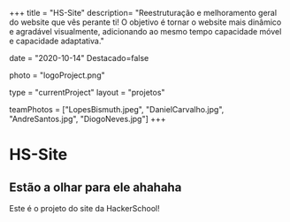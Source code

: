 +++
title = "HS-Site"
description= "Reestruturação e melhoramento geral do website que vês perante ti! O objetivo é tornar o website mais dinâmico e agradável visualmente, adicionando ao mesmo tempo capacidade móvel e capacidade adaptativa." 

date = "2020-10-14" 
Destacado=false 

photo = "logoProject.png" 

type = "currentProject" 
layout = "projetos" 

teamPhotos = ["LopesBismuth.jpeg", "DanielCarvalho.jpg", "AndreSantos.jpg", "DiogoNeves.jpg"] 
+++

# HS-Site

## Estão a olhar para ele ahahaha

Este é o projeto do site da HackerSchool!
